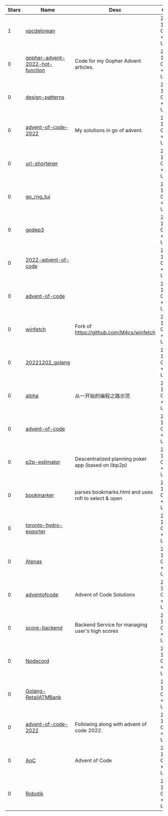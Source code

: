 | Stars | Name | Desc | Created | 
| ----- | ------- | ------------- | ------------- |
| 1 | [vpcdelorean](https://github.com/aidansteele/vpcdelorean) |  | 2022-12-03 00:37:36 +0000 UTC |
| 0 | [gopher-advent-2022-hot-function](https://github.com/twpayne/gopher-advent-2022-hot-function) | Code for my Gopher Advent articles. | 2022-12-03 00:00:44 +0000 UTC |
| 0 | [design-patterns](https://github.com/TonkyH/design-patterns) |  | 2022-12-03 01:35:17 +0000 UTC |
| 0 | [advent-of-code-2022](https://github.com/wesleynepo/advent-of-code-2022) | My solutions in go of advent.  | 2022-12-03 01:31:18 +0000 UTC |
| 0 | [url-shortener](https://github.com/fzbian/url-shortener) |  | 2022-12-03 01:39:00 +0000 UTC |
| 0 | [go_rng_tui](https://github.com/Thiagojm/go_rng_tui) |  | 2022-12-03 00:53:03 +0000 UTC |
| 0 | [godep3](https://github.com/laurentsimon/godep3) |  | 2022-12-03 01:05:43 +0000 UTC |
| 0 | [2022-advent-of-code](https://github.com/AbirRazzak/2022-advent-of-code) |  | 2022-12-03 01:03:18 +0000 UTC |
| 0 | [advent-of-code](https://github.com/lukeogg/advent-of-code) |  | 2022-12-03 00:56:17 +0000 UTC |
| 0 | [winfetch](https://github.com/Mukul1127/winfetch) | Fork of https://github.com/M4cs/winfetch | 2022-12-03 00:55:40 +0000 UTC |
| 0 | [20221202_golang](https://github.com/hiroshi-iwashita/20221202_golang) |  | 2022-12-03 00:35:43 +0000 UTC |
| 0 | [alpha](https://github.com/raven-chen/alpha) | 从一开始的编程之路示范 | 2022-12-03 01:15:47 +0000 UTC |
| 0 | [advent-of-code](https://github.com/mschoenlaub/advent-of-code) |  | 2022-12-03 00:22:01 +0000 UTC |
| 0 | [p2p-estimator](https://github.com/renato0307/p2p-estimator) | Descentralized planning poker app (based on libp2p)  | 2022-12-03 00:38:19 +0000 UTC |
| 0 | [bookmarker](https://github.com/marshallformula/bookmarker) | parses bookmarks.html and uses rofi to select & open  | 2022-12-03 01:08:39 +0000 UTC |
| 0 | [toronto-hydro-exporter](https://github.com/dtrumpfheller/toronto-hydro-exporter) |  | 2022-12-03 01:29:44 +0000 UTC |
| 0 | [Atenas](https://github.com/wapalencia/Atenas) |  | 2022-12-03 00:09:17 +0000 UTC |
| 0 | [adventofcode](https://github.com/uris77/adventofcode) | Advent of Code Solutions | 2022-12-03 01:17:08 +0000 UTC |
| 0 | [score-backend](https://github.com/LordRahl90/score-backend) | Backend Service for managing user's high scores | 2022-12-03 00:16:57 +0000 UTC |
| 0 | [Nodecord](https://github.com/Nodeist/Nodecord) |  | 2022-12-03 01:14:05 +0000 UTC |
| 0 | [Golang-RetailATMBank](https://github.com/andisltn48/Golang-RetailATMBank) |  | 2022-12-03 00:13:51 +0000 UTC |
| 0 | [advent-of-code-2022](https://github.com/MrTj458/advent-of-code-2022) | Following along with advent of code 2022. | 2022-12-03 01:14:07 +0000 UTC |
| 0 | [AoC](https://github.com/N3on1x/AoC) | Advent of Code | 2022-12-03 00:22:52 +0000 UTC |
| 0 | [Robotik](https://github.com/ivanderbelva/Robotik) |  | 2022-12-03 01:37:49 +0000 UTC |

